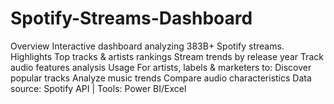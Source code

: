 # Spotify-Streams-Dashboard
Overview Interactive dashboard analyzing 383B+ Spotify streams.  Highlights  Top tracks &amp; artists rankings  Stream trends by release year  Track audio features analysis  Usage For artists, labels &amp; marketers to:  Discover popular tracks  Analyze music trends  Compare audio characteristics  Data source: Spotify API | Tools: Power BI/Excel
